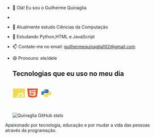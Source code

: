 - 👋 Olá! Eu sou o Guilherme Quinaglia
- 
- 👀 Atualmente estudo Ciências da Computação
- 🌱 Estudando Python,HTML e JavaScript 
- 📫 Contate-me no email: guilhermequinaglia102@gmail.com
- 😄 Pronouns: ele/dele

  ## Tecnologias que eu uso no meu dia

  <div style="display: inline_block"><br>
  <img align="center" alt="Guilherme-Js" height="30" width="40" src="https://raw.githubusercontent.com/devicons/devicon/master/icons/javascript/javascript-plain.svg">
  <img align="center" alt="Guilherme-HTML" height="30" width="40" src="https://raw.githubusercontent.com/devicons/devicon/master/icons/html5/html5-original.svg">
  <img align="center" alt="Guilherme-Python" height="30" width="40" src="https://raw.githubusercontent.com/devicons/devicon/master/icons/python/python-original.svg">

  <br/>
  <br/>
  <br/>

  ![Quinaglia GitHub stats](https://github-readme-stats.vercel.app/api?username=Guilhermequinaglia&show_icons=true&theme=tokyonight)



  

Apaixonado por tecnologia, educação e por mudar a vida das pessoas através da programação.




